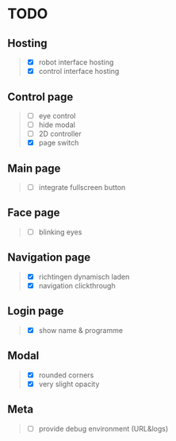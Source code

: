 # TODO

## Hosting
>- [X] robot interface hosting
>- [X] control interface hosting

## Control page
>- [ ] eye control
>- [ ] hide modal
>- [ ] 2D controller
>- [X] page switch

## Main page
>- [ ] integrate fullscreen button

## Face page
>- [ ] blinking eyes

## Navigation page
>- [X] richtingen dynamisch laden
>- [X] navigation clickthrough

## Login page
>- [X] show name & programme

## Modal
>- [X] rounded corners
>- [X] very slight opacity

## Meta
>- [ ] provide debug environment (URL&logs)